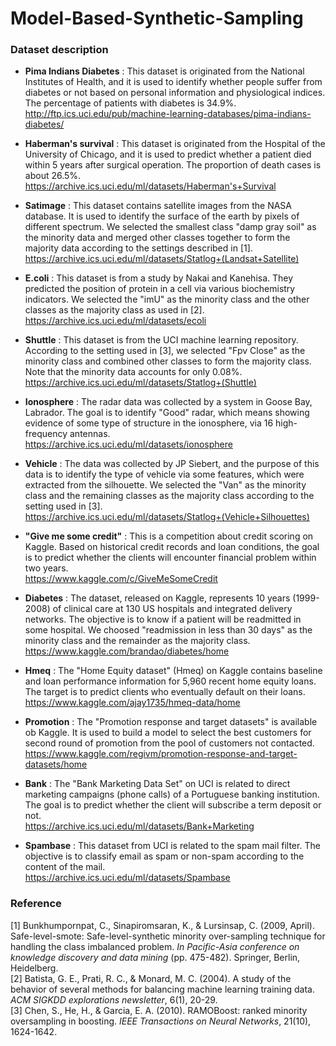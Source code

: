 # Model-Based-Synthetic-Sampling

### Dataset description

+ **Pima Indians Diabetes** : 
    This dataset is originated from the National Institutes of Health, and it is used to identify whether people suffer from diabetes or not based on personal information and physiological indices. The percentage of patients with diabetes is 34.9\%.  
    http://ftp.ics.uci.edu/pub/machine-learning-databases/pima-indians-diabetes/
    
+ **Haberman's survival** : 
    This dataset is originated from the Hospital of the University of Chicago, and it is used to predict whether a patient died within 5 years after surgical operation. The proportion of death cases is about 26.5\%.  
    https://archive.ics.uci.edu/ml/datasets/Haberman's+Survival

+ **Satimage** : 
    This dataset contains satellite images from the NASA database. It is used to identify the surface of the earth by pixels of different spectrum. We selected the smallest class "damp gray soil" as the minority data and merged other classes together to form the majority data according to the settings described in [1].  
    https://archive.ics.uci.edu/ml/datasets/Statlog+(Landsat+Satellite)

+ **E.coli** : 
    This dataset is from a study by Nakai and Kanehisa. They predicted the position of protein in a cell via various biochemistry indicators. We selected the "imU" as the minority class and the other classes as the majority class as used in [2].  
    https://archive.ics.uci.edu/ml/datasets/ecoli
    

+ **Shuttle** : 
    This dataset is from the UCI machine learning repository. According to the setting used in [3], we selected "Fpv Close" as the minority class and combined other classes to form the majority class. Note that the minority data accounts for only 0.08\%.  
    https://archive.ics.uci.edu/ml/datasets/Statlog+(Shuttle)

+ **Ionosphere** : 
    The radar data was collected by a system in Goose Bay, Labrador. The goal is to identify "Good" radar, which means showing evidence of some type of structure in the ionosphere, via 16 high-frequency antennas.  
	https://archive.ics.uci.edu/ml/datasets/ionosphere

+ **Vehicle** : 
    The data was collected by JP Siebert, and the purpose of this data is to identify the type of vehicle via some features, which were extracted from the silhouette. We selected the "Van" as the minority class and the remaining classes as the majority class according to the setting used in [3].  
    https://archive.ics.uci.edu/ml/datasets/Statlog+(Vehicle+Silhouettes)

+ **"Give me some credit"** : 
    This is a competition about credit scoring on Kaggle. Based on historical credit records and loan conditions, the goal is to predict whether the clients will encounter financial problem within two years.  
    https://www.kaggle.com/c/GiveMeSomeCredit

+ **Diabetes** : 
	The dataset, released on Kaggle, represents 10 years (1999-2008) of clinical care at 130 US hospitals and integrated delivery networks. The objective is to know if a patient will be readmitted in some hospital. We choosed "readmission in less than 30 days" as the minority class and the remainder as the majority class.  
	https://www.kaggle.com/brandao/diabetes/home

+ **Hmeq** : 
	The "Home Equity dataset" (Hmeq) on Kaggle contains baseline and loan performance information for 5,960 recent home equity loans. The target is to predict clients who eventually default on their loans.  
	https://www.kaggle.com/ajay1735/hmeq-data/home

+ **Promotion** : 
	The "Promotion response and target datasets" is available ob Kaggle. It is used to build a model to select the best customers for second round of promotion from the pool of customers not contacted.  
	https://www.kaggle.com/regivm/promotion-response-and-target-datasets/home

+ **Bank** : 
	The "Bank Marketing Data Set" on UCI is related to direct marketing campaigns (phone calls) of a Portuguese banking institution. The goal is to predict whether the client will subscribe a term deposit or not.  
	https://archive.ics.uci.edu/ml/datasets/Bank+Marketing

+ **Spambase** :
	This dataset from UCI is related to the spam mail filter. The objective is to classify email as spam or non-spam according to the content of the mail.  
	https://archive.ics.uci.edu/ml/datasets/Spambase


### Reference
[1] Bunkhumpornpat, C., Sinapiromsaran, K., & Lursinsap, C. (2009, April). Safe-level-smote: Safe-level-synthetic minority over-sampling technique for handling the class imbalanced problem. *In Pacific-Asia conference on knowledge discovery and data mining* (pp. 475-482). Springer, Berlin, Heidelberg.  
[2] Batista, G. E., Prati, R. C., & Monard, M. C. (2004). A study of the behavior of several methods for balancing machine learning training data. *ACM SIGKDD explorations newsletter*, 6(1), 20-29.  
[3] Chen, S., He, H., & Garcia, E. A. (2010). RAMOBoost: ranked minority oversampling in boosting. *IEEE Transactions on Neural Networks*, 21(10), 1624-1642.  